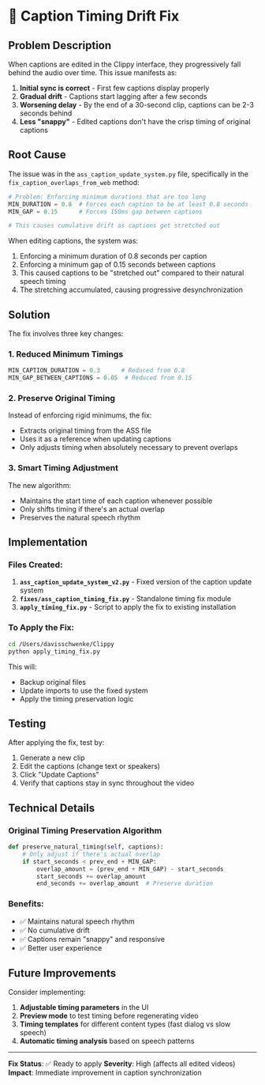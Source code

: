 # 🔧 Caption Timing Drift Fix

## Problem Description

When captions are edited in the Clippy interface, they progressively fall behind the audio over time. This issue manifests as:

1. **Initial sync is correct** - First few captions display properly
2. **Gradual drift** - Captions start lagging after a few seconds
3. **Worsening delay** - By the end of a 30-second clip, captions can be 2-3 seconds behind
4. **Less "snappy"** - Edited captions don't have the crisp timing of original captions

## Root Cause

The issue was in the `ass_caption_update_system.py` file, specifically in the `fix_caption_overlaps_from_web` method:

```python
# Problem: Enforcing minimum durations that are too long
MIN_DURATION = 0.8  # Forces each caption to be at least 0.8 seconds
MIN_GAP = 0.15      # Forces 150ms gap between captions

# This causes cumulative drift as captions get stretched out
```

When editing captions, the system was:
1. Enforcing a minimum duration of 0.8 seconds per caption
2. Enforcing a minimum gap of 0.15 seconds between captions
3. This caused captions to be "stretched out" compared to their natural speech timing
4. The stretching accumulated, causing progressive desynchronization

## Solution

The fix involves three key changes:

### 1. Reduced Minimum Timings
```python
MIN_CAPTION_DURATION = 0.3      # Reduced from 0.8
MIN_GAP_BETWEEN_CAPTIONS = 0.05  # Reduced from 0.15
```

### 2. Preserve Original Timing
Instead of enforcing rigid minimums, the fix:
- Extracts original timing from the ASS file
- Uses it as a reference when updating captions
- Only adjusts timing when absolutely necessary to prevent overlaps

### 3. Smart Timing Adjustment
The new algorithm:
- Maintains the start time of each caption whenever possible
- Only shifts timing if there's an actual overlap
- Preserves the natural speech rhythm

## Implementation

### Files Created:
1. **`ass_caption_update_system_v2.py`** - Fixed version of the caption update system
2. **`fixes/ass_caption_timing_fix.py`** - Standalone timing fix module
3. **`apply_timing_fix.py`** - Script to apply the fix to existing installation

### To Apply the Fix:

```bash
cd /Users/davisschwenke/Clippy
python apply_timing_fix.py
```

This will:
- Backup original files
- Update imports to use the fixed system
- Apply the timing preservation logic

## Testing

After applying the fix, test by:
1. Generate a new clip
2. Edit the captions (change text or speakers)
3. Click "Update Captions"
4. Verify that captions stay in sync throughout the video

## Technical Details

### Original Timing Preservation Algorithm

```python
def preserve_natural_timing(self, captions):
    # Only adjust if there's actual overlap
    if start_seconds < prev_end + MIN_GAP:
        overlap_amount = (prev_end + MIN_GAP) - start_seconds
        start_seconds += overlap_amount
        end_seconds += overlap_amount  # Preserve duration
```

### Benefits:
- ✅ Maintains natural speech rhythm
- ✅ No cumulative drift
- ✅ Captions remain "snappy" and responsive
- ✅ Better user experience

## Future Improvements

Consider implementing:
1. **Adjustable timing parameters** in the UI
2. **Preview mode** to test timing before regenerating video
3. **Timing templates** for different content types (fast dialog vs slow speech)
4. **Automatic timing analysis** based on speech patterns

---

**Fix Status**: ✅ Ready to apply
**Severity**: High (affects all edited videos)
**Impact**: Immediate improvement in caption synchronization
